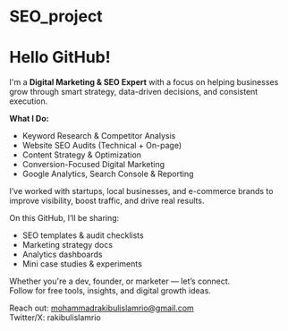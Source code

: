 # SEO_project
# Hello GitHub!

I'm a **Digital Marketing & SEO Expert** with a focus on helping businesses grow through smart strategy, data-driven decisions, and consistent execution.

**What I Do:**
- Keyword Research & Competitor Analysis  
- Website SEO Audits (Technical + On-page)  
- Content Strategy & Optimization  
- Conversion-Focused Digital Marketing  
- Google Analytics, Search Console & Reporting  

I’ve worked with startups, local businesses, and e-commerce brands to improve visibility, boost traffic, and drive real results.

 On this GitHub, I’ll be sharing:
- SEO templates & audit checklists  
- Marketing strategy docs  
- Analytics dashboards  
- Mini case studies & experiments  

Whether you're a dev, founder, or marketer — let’s connect.  
Follow for free tools, insights, and digital growth ideas.

Reach out: mohammadrakibulislamrio@gmail.com  
Twitter/X: rakibulislamrio 
